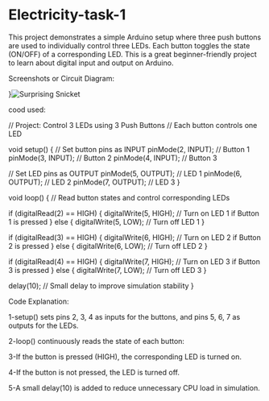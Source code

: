 # Electricity-task-1
This project demonstrates a simple Arduino setup where three push buttons are used to individually control three LEDs. Each button toggles the state (ON/OFF) of a corresponding LED. This is a great beginner-friendly project to learn about digital input and output on Arduino.


Screenshots or Circuit Diagram:

}![Surprising Snicket](https://github.com/user-attachments/assets/090c50f3-5253-4e5c-b990-efcd7df9c9af)

cood used:

// Project: Control 3 LEDs using 3 Push Buttons
// Each button controls one LED

void setup()
{
  // Set button pins as INPUT
  pinMode(2, INPUT); // Button 1
  pinMode(3, INPUT); // Button 2
  pinMode(4, INPUT); // Button 3

  // Set LED pins as OUTPUT
  pinMode(5, OUTPUT); // LED 1
  pinMode(6, OUTPUT); // LED 2
  pinMode(7, OUTPUT); // LED 3
}

void loop()
{
  // Read button states and control corresponding LEDs

  if (digitalRead(2) == HIGH) {
    digitalWrite(5, HIGH); // Turn on LED 1 if Button 1 is pressed
  } else {
    digitalWrite(5, LOW);  // Turn off LED 1
  }

  if (digitalRead(3) == HIGH) {
    digitalWrite(6, HIGH); // Turn on LED 2 if Button 2 is pressed
  } else {
    digitalWrite(6, LOW);  // Turn off LED 2
  }

  if (digitalRead(4) == HIGH) {
    digitalWrite(7, HIGH); // Turn on LED 3 if Button 3 is pressed
  } else {
    digitalWrite(7, LOW);  // Turn off LED 3
  }

  delay(10); // Small delay to improve simulation stability
}

Code Explanation:

1-setup() sets pins 2, 3, 4 as inputs for the buttons, and pins 5, 6, 7 as outputs for the LEDs.


2-loop() continuously reads the state of each button:


3-If the button is pressed (HIGH), the corresponding LED is turned on.


4-If the button is not pressed, the LED is turned off.


5-A small delay(10) is added to reduce unnecessary CPU load in simulation.



